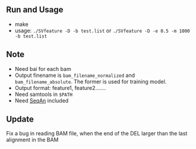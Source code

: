 ## Run and Usage
* make
* usage: `./SVfeature -D -b test.list` or `./SVfeature -D -e 0.5 -m 1000 -b test.list`

## Note
* Need bai for each bam
* Output finename is `bam_filename_normalized` and `bam_filename_absolute`. The former is used for training model.
* Output format: feature1, feature2.......
* Need samtools in `$PATH`
* Need [SeqAn](www.seqan.de) included

## Update

Fix a bug in reading BAM file, when the end of the DEL larger than the last alignment in the BAM
